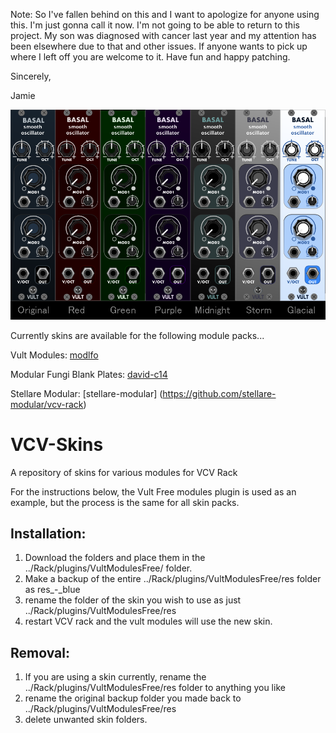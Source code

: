Note:  So I've fallen behind on this and I want to apologize for anyone using this.  I'm just gonna call it now.  I'm not going to be able to return to this project.  My son was diagnosed with cancer last year and my attention has been elsewhere due to that and other issues.  If anyone wants to pick up where I left off you are welcome to it.  Have fun and happy patching.

Sincerely,

Jamie


![VultThemes](VultThemes.png)

Currently skins are available for the following module packs...

Vult Modules: [modlfo](https://github.com/modlfo/VultModules)

Modular Fungi Blank Plates: [david-c14](https://github.com/david-c14/ModularFungi)

Stellare Modular: [stellare-modular] (https://github.com/stellare-modular/vcv-rack)

# VCV-Skins
A repository of skins for various modules for VCV Rack

For the instructions below, the Vult Free modules plugin is used as an example, but the process is the same for all skin packs.

Installation:
-------------

1) Download the folders and place them in the ../Rack/plugins/VultModulesFree/ folder.
2) Make a backup of the entire ../Rack/plugins/VultModulesFree/res folder as res_-_blue
3) rename the folder of the skin you wish to use as just ../Rack/plugins/VultModulesFree/res
4) restart VCV rack and the vult modules will use the new skin.

Removal:
--------

1) If you are using a skin currently, rename the ../Rack/plugins/VultModulesFree/res folder to anything you like
2) rename the original backup folder you made back to ../Rack/plugins/VultModulesFree/res
3) delete unwanted skin folders.

